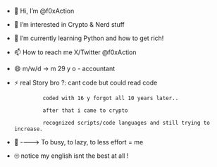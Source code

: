 - 👋 Hi, I’m @f0xAction
- 👀 I’m interested in Crypto & Nerd stuff
- 🌱 I’m currently learning Python and how to get rich! 
- 📫 How to reach me X/Twitter @f0xAction
- 😄 m/w/d -> m 29 y o - accountant 
- ⚡ real Story bro ?: 
               cant code but could read code

               coded with 16 y forgot all 10 years later..

               after that i came to crypto 

               recognized scripts/code languages and still trying to increase. 

- 🥸 ---->     To busy, to lazy, to less effort = me          
               


- 🙄 notice my english isnt the best at all !

<!---
f0xAction/f0xAction is a ✨ special ✨ repository because its `README.md` (this file) appears on your GitHub profile.
You can click the Preview link to take a look at your changes.
--->
